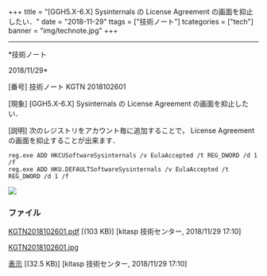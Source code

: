 ﻿+++
title = "[GGH5.X-6.X] Sysinternals の License Agreement の画面を抑止したい．"
date = "2018-11-29"
ttags = ["技術ノート"]
tcategories = ["tech"]
banner = "img/technote.jpg"
+++

-----------------------------------------------------------------------------------------------------------------------------

*技術ノート

2018/11/29*


[番号]
技術ノート KGTN 2018102601

[現象]
[GGH5.X-6.X] Sysinternals の License Agreement の画面を抑止したい．

[説明]
次のレジストリをアカウント毎に追加することで， License Agreement
の画面を抑止することが出来ます．

    reg.exe ADD HKCUSoftwareSysinternals /v EulaAccepted /t REG_DWORD /d 1 /f
    reg.exe ADD HKU.DEFAULTSoftwareSysinternals /v EulaAccepted /t REG_DWORD /d 1 /f

![](http://techreport.kitasp.net/attachments/download/4207/KGTN2018102601.jpg)


### ファイル

 
 


[KGTN2018102601.pdf](http://techreport.kitasp.net/attachments/download/4206/KGTN2018102601.pdf)
 [(103 KB)] [kitasp 技術センター, 2018/11/29
17:10]

[KGTN2018102601.jpg](http://techreport.kitasp.net/attachments/download/4207/KGTN2018102601.jpg)

[表示](http://techreport.kitasp.net/attachments/4207/KGTN2018102601.jpg "表示")
 [(32.5 KB)] [kitasp 技術センター, 2018/11/29
17:10]


 


 

